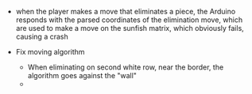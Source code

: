 + when the player makes a move that eliminates a piece, the Arduino responds
with the parsed coordinates of the elimination move, which are used to make a move
on the sunfish matrix, which obviously fails, causing a crash

+ Fix moving algorithm
  + When eliminating on second white row, near the border, the algorithm goes against the "wall"
  + 
